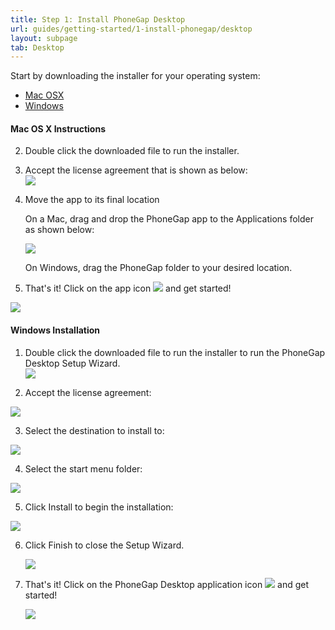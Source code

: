 ```yaml
---
title: Step 1: Install PhoneGap Desktop
url: guides/getting-started/1-install-phonegap/desktop
layout: subpage
tab: Desktop
---
```


Start by downloading the installer for your operating system:

- [Mac OSX](https://github.com/phonegap/phonegap-app-desktop/releases/download/0.1.3/PhoneGapDesktop.dmg)
- [Windows](https://github.com/phonegap/phonegap-app-desktop/releases/download/0.1.3/PhoneGapSetup.exe)

#### Mac OS X Instructions

2. Double click the downloaded file to run the installer.
3. Accept the license agreement that is shown as below:<br>
    ![](/images/license-agreement.jpg)

4. Move the app to its final location

	On a Mac, drag and drop the PhoneGap app to the Applications folder as shown below:

     ![](/images/drag-to-apps-folder.jpg)

	On Windows, drag the PhoneGap folder to your desired location.

5. That's it! Click on the app icon ![](/images/desktop-app-icon.jpg) and get started!

  ![](/images/desktop-app-run.jpg)

#### Windows Installation
1. Double click the downloaded file to run the installer to run the PhoneGap Desktop Setup Wizard.  
![](/images/win-desktop1.png)

2. Accept the license agreement:

  ![](/images/win-desktop2.jpg)

3. Select the destination to install to:

  ![](/images/win-desktop3.jpg)

4. Select the start menu folder:

  ![](/images/win-desktop4.jpg)

5. Click Install to begin the installation:

  ![](/images/win-desktop5.jpg)

6. Click Finish to close the Setup Wizard.

   ![](/images/win-desktop6.jpg)

7. That's it! Click on the PhoneGap Desktop application icon  ![](/images/desktop-app-icon.jpg) and get started!

   ![](/images/desktop-app-run.jpg)


